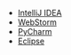 - <a href="IDEA.md">IntelliJ IDEA</a>
- <a href="WebStorm.md">WebStorm</a>
- <a href="PyCharm.md">PyCharm</a>
- <a href="Eclipse.md">Eclipse</a>
